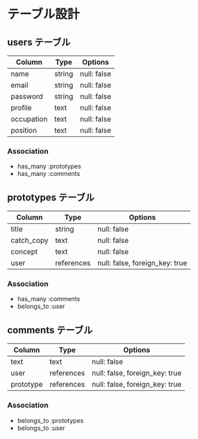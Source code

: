 # テーブル設計

## users テーブル

| Column     | Type   | Options     |
| --------   | ------ | ----------- |
| name       | string | null: false |
| email      | string | null: false |
| password   | string | null: false |
| profile    | text   | null: false |
| occupation | text   | null: false |
| position   | text   | null: false |

### Association
- has_many :prototypes
- has_many :comments

## prototypes テーブル

| Column     | Type               | Options                        |
| ------     | ------------------ | ------------------------------ |
| title      | string             | null: false                    |
| catch_copy | text               | null: false                    |
| concept    | text               | null: false                    |
| user       | references         | null: false, foreign_key: true |



### Association

- has_many :comments
- belongs_to :user

## comments テーブル

| Column    | Type       | Options                        |
| --------- | ---------- | ------------------------------ |
| text      | text       | null: false |
| user      | references | null: false, foreign_key: true |
| prototype | references | null: false, foreign_key: true |

### Association

- belongs_to :prototypes
- belongs_to :user